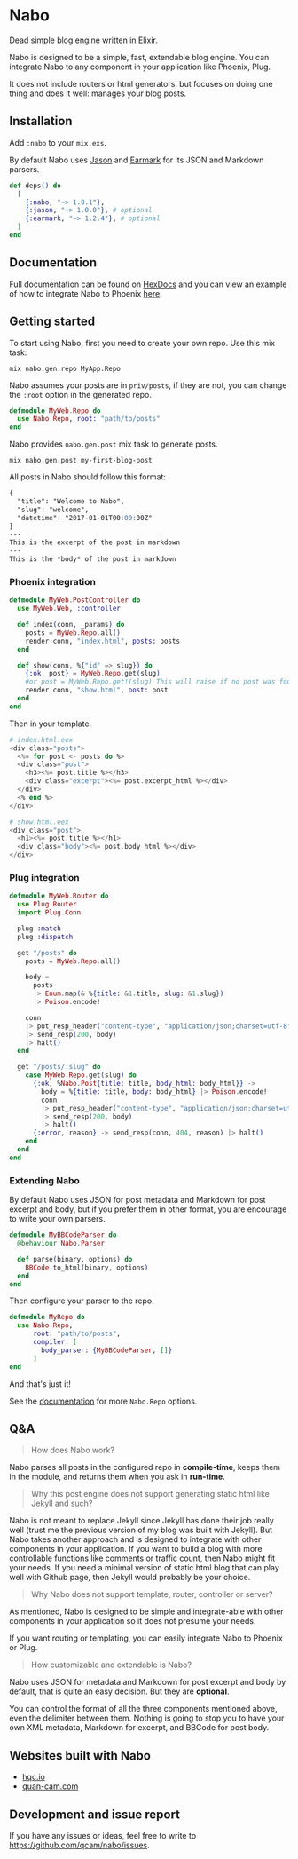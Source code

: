 # Nabo

Dead simple blog engine written in Elixir.

Nabo is designed to be a simple, fast, extendable blog engine. You can integrate Nabo to any component
in your application like Phoenix, Plug.

It does not include routers or html generators, but focuses on doing one thing and
does it well: manages your blog posts.

## Installation

Add `:nabo` to your `mix.exs`.

By default Nabo uses [Jason](https://github.com/michalmuskala/jason/) and
[Earmark](https://github.com/pragdave/earmark) for its JSON and Markdown
parsers.

```elixir
def deps() do
  [
    {:nabo, "~> 1.0.1"},
    {:jason, "~> 1.0.0"}, # optional
    {:earmark, "~> 1.2.4"}, # optional
  ]
end
```

## Documentation

Full documentation can be found on [HexDocs](https://hexdocs.pm/nabo/) and you can view an example of how to integrate Nabo to Phoenix [here](https://github.com/qcam/nabo_example).

## Getting started

To start using Nabo, first you need to create your own repo. Use this mix task:

```
mix nabo.gen.repo MyApp.Repo
```

Nabo assumes your posts are in `priv/posts`, if they are not, you can change the
`:root` option in the generated repo.

```elixir
defmodule MyWeb.Repo do
  use Nabo.Repo, root: "path/to/posts"
end
```

Nabo provides `nabo.gen.post` mix task to generate posts.

```
mix nabo.gen.post my-first-blog-post
```

All posts in Nabo should follow this format:

```md
{
  "title": "Welcome to Nabo",
  "slug": "welcome",
  "datetime": "2017-01-01T00:00:00Z"
}
---
This is the excerpt of the post in markdown
---
This is the *body* of the post in markdown
```

### Phoenix integration

```elixir
defmodule MyWeb.PostController do
  use MyWeb.Web, :controller

  def index(conn, _params) do
    posts = MyWeb.Repo.all()
    render conn, "index.html", posts: posts
  end

  def show(conn, %{"id" => slug}) do
    {:ok, post} = MyWeb.Repo.get(slug)
    #or post = MyWeb.Repo.get!(slug) This will raise if no post was found
    render conn, "show.html", post: post
  end
end
```

Then in your template.

```elixir
# index.html.eex
<div class="posts">
  <%= for post <- posts do %>
  <div class="post">
    <h3><%= post.title %></h3>
    <div class="excerpt"><%= post.excerpt_html %></div>
  </div>
  <% end %>
</div>
```

```elixir
# show.html.eex
<div class="post">
  <h1><%= post.title %></h1>
  <div class="body"><%= post.body_html %></div>
</div>
```

### Plug integration

```elixir
defmodule MyWeb.Router do
  use Plug.Router
  import Plug.Conn

  plug :match
  plug :dispatch

  get "/posts" do
    posts = MyWeb.Repo.all()

    body =
      posts
      |> Enum.map(& %{title: &1.title, slug: &1.slug})
      |> Poison.encode!

    conn
    |> put_resp_header("content-type", "application/json;charset=utf-8")
    |> send_resp(200, body)
    |> halt()
  end

  get "/posts/:slug" do
    case MyWeb.Repo.get(slug) do
      {:ok, %Nabo.Post{title: title, body_html: body_html}} ->
        body = %{title: title, body: body_html} |> Poison.encode!
        conn
        |> put_resp_header("content-type", "application/json;charset=utf-8")
        |> send_resp(200, body)
        |> halt()
      {:error, reason} -> send_resp(conn, 404, reason) |> halt()
    end
  end
end
```

### Extending Nabo

By default Nabo uses JSON for post metadata and Markdown for post excerpt and
body, but if you prefer them in other format, you are encourage to write your
own parsers.

```elixir
defmodule MyBBCodeParser do
  @behaviour Nabo.Parser

  def parse(binary, options) do
    BBCode.to_html(binary, options)
  end
end
```

Then configure your parser to the repo.

```elixir
defmodule MyRepo do
  use Nabo.Repo,
      root: "path/to/posts",
      compiler: [
        body_parser: {MyBBCodeParser, []}
      ]
end
```

And that's just it!

See the [documentation](https://hexdocs.pm/nabo) for more `Nabo.Repo` options.

## Q&A

> How does Nabo work?

Nabo parses all posts in the configured repo in **compile-time**, keeps them in the module, and returns
them when you ask in **run-time**.

> Why this post engine does not support generating static html like Jekyll and
> such?

Nabo is not meant to replace Jekyll since Jekyll has done their job really well
(trust me the previous version of my blog was built with Jekyll). But Nabo takes
another approach and is designed to integrate with other components in your
application. If you want to build a blog with more controllable functions like
comments or traffic count, then Nabo might fit your needs. If you need a minimal
version of static html blog that can play well with Github page, then Jekyll
would probably be your choice.

> Why Nabo does not support template, router, controller or server?

As mentioned, Nabo is designed to be simple and integrate-able with other
components in your application so it does not presume your needs.

If you want routing or templating, you can easily integrate Nabo to Phoenix
or Plug.

> How customizable and extendable is Nabo?

Nabo uses JSON for metadata and Markdown for post excerpt and body by default,
that is quite an easy decision. But they are **optional**.

You can control the format of all the three components mentioned above, even the
delimiter between them. Nothing is going to stop you to have your own XML metadata,
Markdown for excerpt, and BBCode for post body.

## Websites built with Nabo

* [hqc.io](https://hqc.io)
* [quan-cam.com](https://quan-cam.com)

## Development and issue report

If you have any issues or ideas, feel free to write to https://github.com/qcam/nabo/issues.
